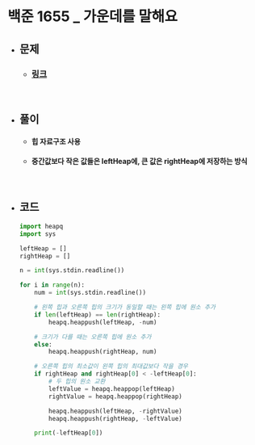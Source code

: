 # 백준 1655 _ 가운데를 말해요

- ## 문제
    - ### [링크](https://www.acmicpc.net/problem/1655)

<br>

- ## 풀이
    - #### 힙 자료구조 사용
    - #### 중간값보다 작은 값들은 leftHeap에, 큰 값은 rightHeap에 저장하는 방식

<br>

- ## 코드
    ```python
    import heapq
    import sys

    leftHeap = []
    rightHeap = []

    n = int(sys.stdin.readline())

    for i in range(n):
        num = int(sys.stdin.readline())

        # 왼쪽 힙과 오른쪽 힙의 크기가 동일할 때는 왼쪽 힙에 원소 추가
        if len(leftHeap) == len(rightHeap):
            heapq.heappush(leftHeap, -num)

        # 크기가 다를 때는 오른쪽 힙에 원소 추가
        else:
            heapq.heappush(rightHeap, num)

        # 오른쪽 힙의 최소값이 왼쪽 힙의 최대값보다 작을 경우
        if rightHeap and rightHeap[0] < -leftHeap[0]:
            # 두 힙의 원소 교환
            leftValue = heapq.heappop(leftHeap)
            rightValue = heapq.heappop(rightHeap)

            heapq.heappush(leftHeap, -rightValue)
            heapq.heappush(rightHeap, -leftValue)

        print(-leftHeap[0])
    ```
